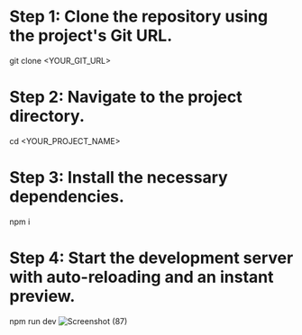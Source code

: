 # Step 1: Clone the repository using the project's Git URL.
git clone <YOUR_GIT_URL>

# Step 2: Navigate to the project directory.
cd <YOUR_PROJECT_NAME>

# Step 3: Install the necessary dependencies.
npm i

# Step 4: Start the development server with auto-reloading and an instant preview.
npm run dev
![Screenshot (87)](https://github.com/user-attachments/assets/352adc82-5b58-468d-aa27-990d45ee7556)
